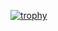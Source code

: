 [![trophy](https://github-profile-trophy.vercel.app/?username=ryo-ma)](https://github.com/SeaAustinCode/github-profile-trophy)
